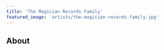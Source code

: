 ```yaml
---
title: 'The Magician Records Family'
featured_image: 'artists/the-magician-records-family.jpg'
---
```


## About


